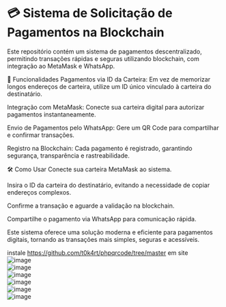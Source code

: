 # 💳 Sistema de Solicitação de Pagamentos na Blockchain
Este repositório contém um sistema de pagamentos descentralizado, permitindo transações rápidas e seguras utilizando blockchain, com integração ao MetaMask e WhatsApp.

🚀 Funcionalidades
Pagamentos via ID da Carteira: Em vez de memorizar longos endereços de carteira, utilize um ID único vinculado à carteira do destinatário.

Integração com MetaMask: Conecte sua carteira digital para autorizar pagamentos instantaneamente.

Envio de Pagamentos pelo WhatsApp: Gere um QR Code para compartilhar e confirmar transações.

Registro na Blockchain: Cada pagamento é registrado, garantindo segurança, transparência e rastreabilidade.

🛠 Como Usar
Conecte sua carteira MetaMask ao sistema.

Insira o ID da carteira do destinatário, evitando a necessidade de copiar endereços complexos.

Confirme a transação e aguarde a validação na blockchain.

Compartilhe o pagamento via WhatsApp para comunicação rápida.

Este sistema oferece uma solução moderna e eficiente para pagamentos digitais, tornando as transações mais simples, seguras e acessíveis.

instale https://github.com/t0k4rt/phpqrcode/tree/master em site
<br>
![image](https://github.com/user-attachments/assets/7e9ae3f7-0562-42c1-adb5-0b9bfac30b56)
<br>
![image](https://github.com/user-attachments/assets/95cb9a18-50b6-4193-b002-4d9d105d014a)
<br>
![image](https://github.com/user-attachments/assets/08a221c8-11b5-47d1-be18-8131d7ea6b65)
<br>
![image](https://github.com/user-attachments/assets/10458bc7-3436-4dfe-a2da-1d6ada5a235c)
<br>
![image](https://github.com/user-attachments/assets/7709bc31-d72c-4337-ab64-ba702937d570)
<br>
![image](https://github.com/user-attachments/assets/d305976c-3954-46e3-99de-1d3b715d22a2)

